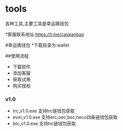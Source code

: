 # tools
各种工具,主要工具是幸运猜钱包


*客服联系地址:https://t.me/caiqianbao


#幸运猜钱包
*下载目录为:wallet 

##使用流程
-  下载软件
-  添加客服
-  获取试用
-  购买授权


### v1.0
- trc_v1.0.exe 支持trc链钱包获取
- evm_v1.0.exe 支持erc,oec,bsc,heco四条链钱包获取
- btc_v1.0.exe 支持trc链钱包获取


